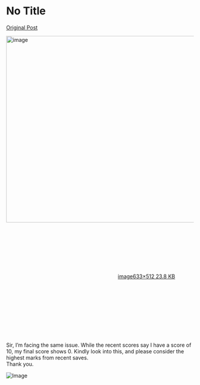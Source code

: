 # No Title

[Original Post](https://discourse.onlinedegree.iitm.ac.in/t/168832/68)

<p><div class="lightbox-wrapper"><a class="lightbox" href="https://europe1.discourse-cdn.com/flex013/uploads/iitm/original/3X/4/f/4f5bce8d44c75f8f0ffdd0bb2ff2d61f563a323d.png" data-download-href="/uploads/short-url/bk2pKS8f3mLSF42Dvud0EovNIpn.png?dl=1" title="image" rel="noopener nofollow ugc"><img src="https://europe1.discourse-cdn.com/flex013/uploads/iitm/original/3X/4/f/4f5bce8d44c75f8f0ffdd0bb2ff2d61f563a323d.png" alt="image" data-base62-sha1="bk2pKS8f3mLSF42Dvud0EovNIpn" width="618" height="500" data-dominant-color="4D4140"><div class="meta"><svg class="fa d-icon d-icon-far-image svg-icon" aria-hidden="true"><use href="#far-image"></use></svg><span class="filename">image</span><span class="informations">633×512 23.8 KB</span><svg class="fa d-icon d-icon-discourse-expand svg-icon" aria-hidden="true"><use href="#discourse-expand"></use></svg></div></a></div><br>
Sir, I’m facing the same issue. While the recent scores say I have a score of 10, my final score shows 0. Kindly look into this, and please consider the highest marks from recent saves.<br>
Thank you.</p>

![Image](https://europe1.discourse-cdn.com/flex013/uploads/iitm/original/3X/4/f/4f5bce8d44c75f8f0ffdd0bb2ff2d61f563a323d.png)